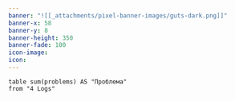 ```yaml
---
banner: "![[_attachments/pixel-banner-images/guts-dark.png]]"
banner-x: 58
banner-y: 8
banner-height: 350
banner-fade: 100
icon-image: 
icon:
---
```


```dataview
table sum(problems) AS "Проблема"
from "4 Logs"
```

